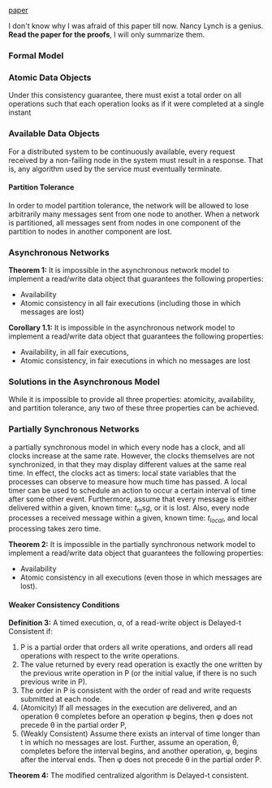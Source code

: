 [paper](https://github.com/papers-we-love/papers-we-love/blob/main/distributed_systems/brewers-conjecture.pdf)

I don't know why I was afraid of this paper till now. Nancy Lynch is a genius.
**Read the paper for the proofs**, I will only summarize them.


### Formal Model
### Atomic Data Objects
Under this consistency guarantee, there must exist a total order on all operations such that each operation looks as if it were completed at a single instant

### Available Data Objects
For a distributed system to be continuously available, every request received by a non-failing node in the system must result in a response. That is, any algorithm used by the service must eventually terminate.

#### Partition Tolerance
In order to model partition tolerance, the network will be allowed to lose arbitrarily many messages sent from one node to another. When a network is partitioned, all messages sent from nodes in one component of the partition to nodes in another component are lost.



### Asynchronous Networks
**Theorem 1:** It is impossible in the asynchronous network model to implement a read/write data object that guarantees the following properties: 
* Availability
* Atomic consistency in all fair executions (including those in which messages are lost)

**Corollary 1.1:** It is impossible in the asynchronous network model to implement a read/write data object that guarantees the following properties: 
* Availability, in all fair executions, 
* Atomic consistency, in fair executions in which no messages are lost

### Solutions in the Asynchronous Model 
While it is impossible to provide all three properties: atomicity, availability, and partition tolerance, any two of these three properties can be achieved.

### Partially Synchronous Networks
a partially synchronous model in which every node has a clock, and all clocks increase at the same rate. However, the clocks themselves are not synchronized, in that they may display different values at the same real time. In effect, the clocks act as timers: local state variables that the processes can observe to measure how much time has passed. A local timer can be used to schedule an action to occur a certain interval of time after some other event. Furthermore, assume that every message is either delivered within a given, known time: ${t_msg}$, or it is lost. Also, every node processes a received message within a given, known time: $t_{local}$, and local processing takes zero time.

**Theorem 2:** It is impossible in the partially synchronous network model to implement a read/write data object that guarantees the following properties: 
* Availability
* Atomic consistency in all executions (even those in which messages are lost).

#### Weaker Consistency Conditions
**Definition 3:** A timed execution, α, of a read-write object is Delayed-t Consistent if: 
1. P is a partial order that orders all write operations, and orders all read operations with respect to the write operations. 
2. The value returned by every read operation is exactly the one written by the previous write operation in P (or the initial value, if there is no such previous write in P). 
3. The order in P is consistent with the order of read and write requests submitted at each node. 
4. (Atomicity) If all messages in the execution are delivered, and an operation θ completes before an operation φ begins, then φ does not precede θ in the partial order P, 
5. (Weakly Consistent) Assume there exists an interval of time longer than t in which no messages are lost. Further, assume an operation, θ, completes before the interval begins, and another operation, φ, begins after the interval ends. Then φ does not precede θ in the partial order P.

**Theorem 4:** The modified centralized algorithm is Delayed-t consistent.
